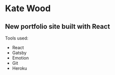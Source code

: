 # Kate Wood

## New portfolio site built with React

Tools used:

* React
* Gatsby
* Emotion
* Git
* Heroku